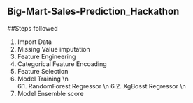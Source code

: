 ## Big-Mart-Sales-Prediction_Hackathon
##Steps followed
1. Import Data
2. Missing Value imputation
3. Feature Engineering
4. Categorical Feature Encoading
5. Feature Selection
6. Model Training \n   
   6.1. RandomForest Regressor \n
   6.2. XgBosst Regressor \n
7. Model Ensemble score
